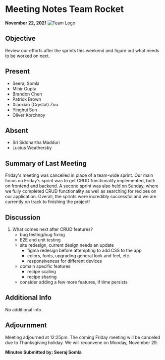 # Meeting Notes Team Rocket
**November 22, 2021** ![Team Logo](../images/logo.jpg)
## Objective
Review our efforts after the sprints this weekend and figure out what needs to be worked on next.
## Present
- Seeraj Somla
- Mihir Gupta
- Brandon Chen
- Patrick Brown
- Xiaoxiao (Crystal) Zou
- Yinghui Sun
- Oliver Korchnoy
## Absent
- Sri Siddhartha Madduri
- Lucius Weathersby
## Summary of Last Meeting
Friday's meeting was cancelled in place of a team-wide sprint. Our main focus on Friday's sprint was to get CRUD functionality implemented, both on frontend and backend. A second sprint was also held on Sunday, where we fully completed CRUD functionality as well as searching for recipes on our application. Overall, the sprints were incredibly successful and we are currently on track to finishing the project!
## Discussion
1. What comes next after CRUD features?
   - bug testing/bug fixing
   - E2E and unit testing
   - site redesign, current design needs an update
     - figma redesign before attempting to add CSS to the app
     - colors, fonts, upgrading general look and feel, etc.
     - responsiveness for different devices
   - domain specific features
     - recipe scaling
     - recipe sharing
    - consider adding a few more features, if time persists
## Additional Info
No additional info.
## Adjournment
Meeting adjourned at 12:25pm. The coming Friday meeting will be canceled due to Thanksgiving holiday. We will reconvene on Monday, November 29.

**Minutes Submitted by: Seeraj Somla** 

